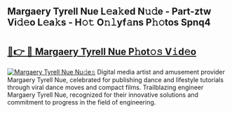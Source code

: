 ## Margaery Tyrell Nue L𝚎a𝚔ed N𝚞𝚍e - Part-ztw Vi𝚍𝚎o L𝚎a𝚔s - H𝚘𝚝 O𝚗𝚕yf𝚊ns P𝚑𝚘tos Spnq4

# <h2><a href="http://kfalg2c.oniu.top/?m=Margaery+Tyrell+Nue">🔗👉 🔴 Margaery Tyrell Nue P𝚑ot𝚘𝚜 V𝚒d𝚎o</a></h2>

[![Margaery Tyrell Nue Nu𝚍e𝚜](https://i.imgur.com/0qMVB7G.gif)](http://kfalg2c.oniu.top/?m=Margaery+Tyrell+Nue)
Digital media artist and amusement provider Margaery Tyrell Nue, celebrated for publishing dance and lifestyle tutorials through viral dance moves and compact films. Trailblazing engineer Margaery Tyrell Nue, recognized for their innovative solutions and commitment to progress in the field of engineering.  
